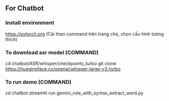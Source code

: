## For Chatbot
### Install environment
https://pytorch.org (Cài theo command trên trang chủ, chọn cấu hình tương thích)

### To download asr model (COMMAND)
cd chatbot/ASR/whisper/checkpoints_turbo
git clone https://huggingface.co/openai/whisper-large-v3-turbo

### To run demo (COMMAND)
cd chatbot
streamlit run gemini_role_with_syntax_extract_word.py